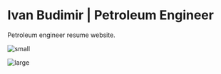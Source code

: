 # Ivan Budimir | Petroleum Engineer

Petroleum engineer resume website.

![small](https://user-images.githubusercontent.com/57053530/125309331-f51aa980-e331-11eb-825a-cdfce89a8596.jpg)

![large](https://user-images.githubusercontent.com/57053530/125309375-01066b80-e332-11eb-9665-0b91c4316fd1.jpg)
